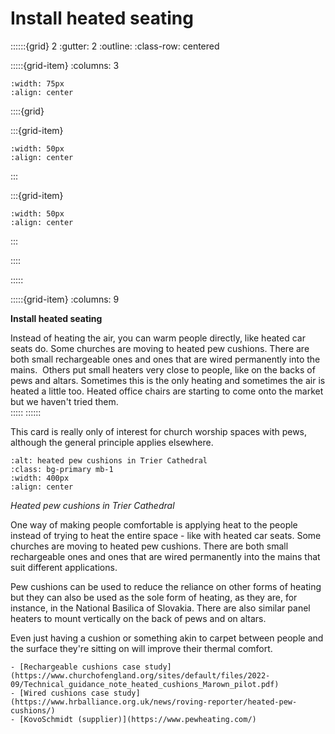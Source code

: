 # Install heated seating
 
::::::{grid} 2
:gutter: 2
:outline: 
:class-row: centered

:::::{grid-item}
:columns: 3
```{image} /images/step-icons/step_4.svg
:width: 75px
:align: center
```


::::{grid}

:::{grid-item}

```{image} /images/carbon-icons/carbon_5.svg
:width: 50px
:align: center
```
:::

:::{grid-item}
```{image} /images/cost-icons/cost_4.svg
:width: 50px
:align: center
```
:::

::::

:::::

:::::{grid-item}
:columns: 9

**Install heated seating**

Instead of heating the air, you can warm people directly, like heated car seats do.  Some churches are moving to heated pew cushions. There are both small rechargeable ones and ones that are wired permanently into the mains.    Others put small heaters very close to people, like on the backs of pews and altars.  Sometimes this is the only heating and sometimes the air is heated a little too.  Heated office chairs are starting to come onto the market but we haven't tried them.    
:::::
::::::

This card is really only of interest for church worship spaces with pews, although the general principle applies elsewhere. 


```{image} ../images/trier-cathedral.jpg
:alt: heated pew cushions in Trier Cathedral
:class: bg-primary mb-1
:width: 400px
:align: center
```
*Heated pew cushions in Trier Cathedral*

One way of making people comfortable is applying heat to the people instead of trying to heat the entire space - like with heated car seats.  Some churches are moving to heated pew cushions.  There are both small rechargeable ones and ones that are wired permanently into the mains that suit different applications.  

Pew cushions can be used to reduce the reliance on other forms of heating but they can also be used as the sole form of heating, as they are, for instance, in the National Basilica of Slovakia.  There are also similar panel heaters to mount vertically on the back of pews and on altars.

Even just having a cushion or something akin to carpet between people and the surface they're sitting on will improve their thermal comfort.


```{admonition} More information
- [Rechargeable cushions case study](https://www.churchofengland.org/sites/default/files/2022-09/Technical_guidance_note_heated_cushions_Marown_pilot.pdf)
- [Wired cushions case study](https://www.hrballiance.org.uk/news/roving-reporter/heated-pew-cushions/)
- [KovoSchmidt (supplier)](https://www.pewheating.com/)
```